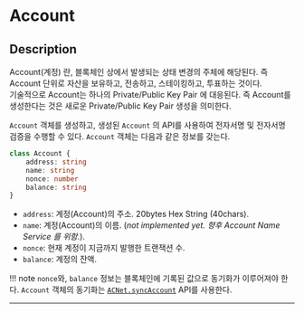 # Account

## Description

Account(계정) 란, 블록체인 상에서 발생되는 상태 변경의 주체에 해당된다.
즉 Account 단위로 자산을 보유하고, 전송하고, 스테이킹하고, 투표하는 것이다.  
기술적으로 Account는 하나의 Private/Public Key Pair 에 대응된다.
즉 Account를 생성한다는 것은 새로운 Private/Public Key Pair 생성을 의미한다.

`Account` 객체를 생성하고, 생성된 `Account` 의 API를 사용하여 전자서명 및 전자서명 검증을 수행할 수 있다.
`Account` 객체는 다음과 같은 정보를 갖는다.

```ts
class Account {
    address: string
    name: string
    nonce: number
    balance: string
}
```

- `address`: 계정(Account)의 주소. 20bytes Hex String (40chars).
- `name`: 계정(Account)의 이름. (*not implemented yet. 향후 Account Name Service 를 위함.*). 
- `nonce`: 현재 계정이 지금까지 발행한 트랜잭션 수.
- `balance`: 계정의 잔액.

!!! note
    `nonce`와, `balance` 정보는 블록체인에 기록된 값으로 동기화가 이루어져야 한다.
    `Account` 객체의 동기화는 [`ACNet.syncAccount`](../api/acnet.md#syncaccount) API를 사용한다.

---
